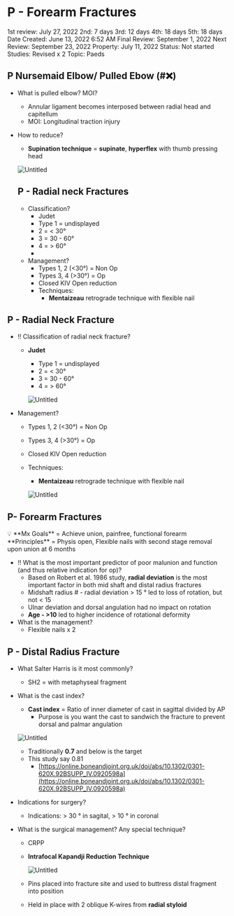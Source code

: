 # P - Forearm Fractures

1st review: July 27, 2022
2nd: 7 days
3rd: 12 days
4th: 18 days
5th: 18 days
Date Created: June 13, 2022 6:52 AM
Final Review: September 1, 2022
Next Review: September 23, 2022
Property: July 11, 2022
Status: Not started
Studies: Revised x 2
Topic: Paeds

## P Nursemaid Elbow/ Pulled Ebow (#❌)

- What is pulled elbow? MOI?
    - Annular ligament becomes interposed between radial head and capitellum
    - MOI: Longitudinal traction injury
- How to reduce?
    - **Supination technique** = **supinate**, **hyperflex** with thumb pressing head
    
    ![Untitled](P%20-%20Forearm%20Fractures%201e1e2cc4950347589fc130861fe155f9/Untitled.png)
    
    ## P - Radial neck Fractures
    
    - Classification?
        - Judet
        - Type 1 = undisplayed
        - 2 = < 30°
        - 3 = 30 - 60°
        - 4 = > 60°
        - 
    - Management?
        - Types 1, 2 (<30°) = Non Op
        - Types 3, 4 (>30°) = Op
        - Closed KIV Open reduction
        - Techniques:
            - **Mentaizeau** retrograde technique with flexible nail

## P - Radial Neck Fracture

- ‼️ Classification of radial neck fracture?
    - **Judet**
        - Type 1 = undisplayed
        - 2 = < 30°
        - 3 = 30 - 60°
        - 4 = > 60°
        
        ![Untitled](P%20-%20Forearm%20Fractures%201e1e2cc4950347589fc130861fe155f9/Untitled%201.png)
        
- Management?
    - Types 1, 2 (<30°) = Non Op
    - Types 3, 4 (>30°) = Op
    - Closed KIV Open reduction
    - Techniques:
        - **Mentaizeau** retrograde technique with flexible nail
        
        ![Untitled](P%20-%20Forearm%20Fractures%201e1e2cc4950347589fc130861fe155f9/Untitled%202.png)
        

## P- Forearm Fractures

<aside>
💡 **Mx Goals** = Achieve union, painfree, functional forearm
**Principles** = Physis open, Flexible nails with second stage removal upon union at 6 months

</aside>

- ‼️ What is the most important predictor of poor malunion and function (and thus relative indication for op)?
    - Based on Robert et al. 1986 study, **radial deviation** is the most important factor in both mid shaft and distal radius fractures
    - Midshaft radius # - radial deviation > 15 ° led to loss of rotation, but not < 15
    - Ulnar deviation and dorsal angulation had no impact on rotation
    - **Age - >10** led to higher incidence of rotational deformity
- What is the management?
    - Flexible nails x 2

## P - Distal Radius Fracture

- What Salter Harris is it most commonly?
    - SH2 = with metaphyseal fragment
- What is the cast index?
    - **Cast index** = Ratio of inner diameter of cast in sagittal divided by AP
        - Purpose is you want the cast to sandwich the fracture to prevent dorsal and palmar angulation
    
    ![Untitled](P%20-%20Forearm%20Fractures%201e1e2cc4950347589fc130861fe155f9/Untitled%203.png)
    
    - Traditionally **0.7** and below is the target
    - This study say 0.81
        - [https://online.boneandjoint.org.uk/doi/abs/10.1302/0301-620X.92BSUPP_IV.0920598a](https://online.boneandjoint.org.uk/doi/abs/10.1302/0301-620X.92BSUPP_IV.0920598a)
- Indications for surgery?
    - Indications: > 30 ° in sagital, > 10 ° in coronal
- What is the surgical management? Any special technique?
    - CRPP
    - **Intrafocal Kapandji Reduction Technique**
        
        ![Untitled](P%20-%20Forearm%20Fractures%201e1e2cc4950347589fc130861fe155f9/Untitled%204.png)
        
    - Pins placed into fracture site and used to buttress distal fragment into position
    - Held in place with 2 oblique K-wires from **radial styloid**